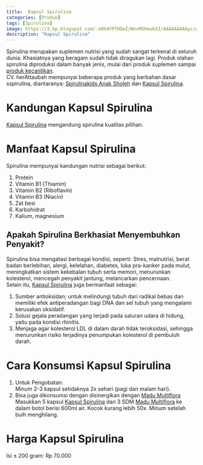 ```yaml
---
title:  Kapsul Spirulina
categories: [Produk]
tags: [Spirulina]
image: https://3.bp.blogspot.com/-o0h4YPTHOwI/WnvMShmukXI/AAAAAAAAAyc/gGHhrU94bZc-_CWSa4XPeSb3Wvez80HOQCKgBGAs/s1600/MHO180207-kapsul-spirulina.png
description: "Kapsul Spirulina"
---
```


<div>Spirulina merupakan suplemen nutrisi yang sudah sangat terkenal di seluruh dunia. Khasiatnya yang beragam sudah tidak diragukan lagi. <ah ref="/produk" title="Produk herbAttaubah">Produk</a> olahan spirulina diproduksi dalam banyak jenis, mulai dari produk suplemen sampai <a href="/tabs/tags/estetik" title="Produk Estetik">produk kecantikan</a>.</div>
<div>CV. herAttaubah mempunyai beberapa produk yang berbahan dasar sspirulina, diantaranya: <a href="/produk/spirulinakids-anak-sholeh" title="Spirulinakids Anak Sholeh">Spirulinakids Anak Sholeh</a> dan <a href="/produk/kapsul-spirulina" title="Kapsul Spirulina">Kapsul Spirulina</a>.

<h1>Kandungan Kapsul Spirulina</h1>

<a href="/produk/kapsul-spirulina" title="Kapsul Spirulina">Kapsul Spirulina</a> mengandung spirulina kualitas pilihan.

<h1>Manfaat Kapsul Spirulina</h1>

<div>Spirulina mempunyai kandungan nutrisi sebagai berikut:</div>

<ol><li>Protein</li>
    <li>Vitamin B1 (Thiamin)</li>
    <li>Vitamin B2 (Riboflavin)</li>
    <li>Vitamin B3 (Niacin)</li>
    <li>Zat besi</li>
    <li>Karbohidrat</li>
    <li>Kalium, magnesium</li></ol>

<h2>Apakah Spirulina Berkhasiat Menyembuhkan Penyakit?</h2>

<div>Spirulina bisa mengatasi berbagai kondisi, seperti: Stres, malnutrisi, berat badan berlebihan, alergi, kelelahan, diabetes, luka pra-kanker pada mulut, meningkatkan sistem kekebalan tubuh serta memori, menurunkan kolesterol, mencegah penyakit jantung, melancarkan pencernaan.</div>

<div>Selain itu, <a href="/produk/kapsul-spirulina" title="Kapsul Spirulina">Kapsul Spirulina</a> juga bermanfaat sebagai:</div>
<ol><li>Sumber antioksidan; untuk melindungi tubuh dari radikal bebas dan memiliki efek antiperadangan bagi DNA dan sel tubuh yang mengalami kerusakan oksidatif.</li>
    <li>Solusi gejala peradangan yang terjadi pada saluran udara di hidung, yaitu pada kondisi rhinitis.</li>
    <li>Menjaga agar kolesterol LDL di dalam darah tidak teroksidasi, sehingga menurunkan risiko terjadinya penumpukan kolesterol di pembuluh darah.</li></ol>

<h1>Cara Konsumsi Kapsul Spirulina</h1>

<ol><li>Untuk Pengobatan:</li>
    <div>Minum 2-3 kapsul setidaknya 2x sehari (pagi dan malam hari).</div>
    <li>Bisa juga dikonsumsi dengan disinergikan dengan <a href="/produk/madu-multiflora">Madu Multiflora</a></li>
    <div>Masukkan 5 kapsul <a href="/produk/kapsul-spirulina" title="Kapsul Spirulina">Kapsul Spirulina</a> dan 3 SDM <a href="/produk/madu-multiflora">Madu Multiflora</a> ke dalam botol berisi 600ml air. Kocok kurang lebih 50x. Minum setelah buih menghilang.</div></ol>

<h1>Harga Kapsul Spirulina</h1>

<div>Isi ± 200 gram:  Rp 70.000</div>